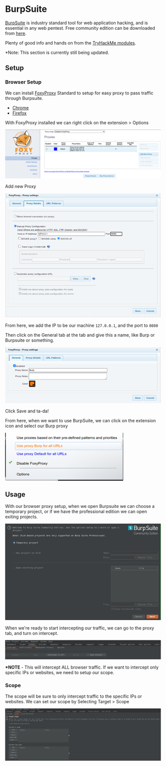 # BurpSuite

[BurpSuite](https://portswigger.net/burp) is industry standard tool for web application hacking, and is essential in any web pentest. Free community edition can be downloaded from [here](https://portswigger.net/burp/communitydownload).&#x20;

Plenty of good info and hands on from the [TryHackMe modules](https://tryhackme.com/module/learn-burp-suite).



\*Note: This section is currently still being updated.

## Setup

### Browser Setup

We can install [FoxyProxy](https://foxyproxy.com/) Standard to setup for easy proxy to pass traffic through Burpsuite.

* [Chrome](https://chrome.google.com/webstore/detail/foxyproxy-standard/gcknhkkoolaabfmlnjonogaaifnjlfnp)
* [Firefox](https://addons.mozilla.org/en-US/firefox/addon/foxyproxy-standard/)

With FoxyProxy installed we can right click on the extension > Options

&#x20;

![](<../../../.gitbook/assets/image (335).png>)

Add new Proxy

![](<../../../.gitbook/assets/image (341).png>)

From here, we add the IP to be our machine `127.0.0.1`, and the port to `8080`&#x20;

Then click on the General tab at the tab and give this a name, like Burp or Burpsuite or something.&#x20;

![](<../../../.gitbook/assets/image (388).png>)

Click Save and ta-da!

From here, when we want to use BurpSuite, we can click on the extension icon and select our Burp proxy

![](<../../../.gitbook/assets/image (6) (1).png>)

## Usage

With our browser proxy setup, when we open Burpsuite we can choose a temporary project, or if we have the professional edition we can open exiting projects.

![](<../../../.gitbook/assets/image (68).png>)

When we're ready to start intercepting our traffic, we can go to the proxy tab, and turn on intercept.

![](<../../../.gitbook/assets/image (7) (2) (1).png>)

**\*NOTE** - This will intercept ALL browser traffic. If we want to intercept only specific IPs or websites, we need to setup our scope.

### Scope

The scope will be sure to only intercept traffic to the specific IPs or websites. We can set our scope by Selecting Target > Scope

![](<../../../.gitbook/assets/image (4) (1) (1) (1).png>)
